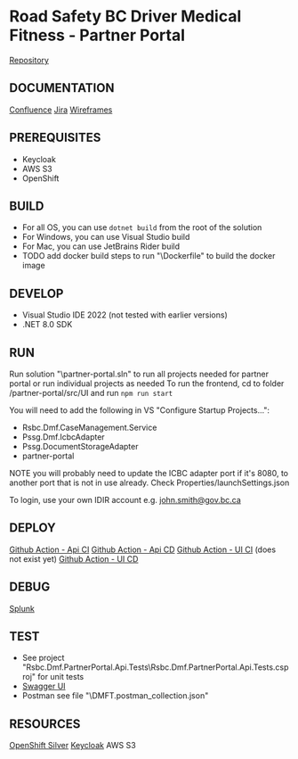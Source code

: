 # Road Safety BC Driver Medical Fitness - Partner Portal
[Repository](https://github.com/bcgov/rsbc-dmf/tree/main/partner-portal)

## DOCUMENTATION
[Confluence](https://jag.gov.bc.ca/wiki/display/DFTP/%5BProject+Base%5D+-+Partners+Portal)
[Jira](https://jag.gov.bc.ca/jirarsi/secure/RapidBoard.jspa?rapidView=2503&projectKey=DFTDP)
[Wireframes](https://dmft.number41media.com/)

## PREREQUISITES
- Keycloak
- AWS S3
- OpenShift

## BUILD
- For all OS, you can use `dotnet build` from the root of the solution
- For Windows, you can use Visual Studio build
- For Mac, you can use JetBrains Rider build
- TODO add docker build steps to run "\Dockerfile" to build the docker image

## DEVELOP
- Visual Studio IDE 2022 (not tested with earlier versions)
- .NET 8.0 SDK

## RUN
Run solution "\partner-portal.sln" to run all projects needed for partner portal or run individual projects as needed
To run the frontend, cd to folder /partner-portal/src/UI and run `npm run start`

You will need to add the following in VS "Configure Startup Projects...":
- Rsbc.Dmf.CaseManagement.Service
- Pssg.Dmf.IcbcAdapter
- Pssg.DocumentStorageAdapter
- partner-portal

NOTE you will probably need to update the ICBC adapter port if it's 8080, to another port that is not in use already. Check Properties/launchSettings.json

To login, use your own IDIR account e.g. john.smith@gov.bc.ca

## DEPLOY
[Github Action - Api CI](https://github.com/bcgov/rsbc-dmf/actions/workflows/ci-partner-portal-api.yml)
[Github Action - Api CD](https://github.com/bcgov/rsbc-dmf/actions/workflows/cd-partner-portal-api.yml)
[Github Action - UI CI](https://github.com/bcgov/rsbc-dmf/actions/workflows/ci-partner-portal-ui.yml) (does not exist yet)
[Github Action - UI CD](https://github.com/bcgov/rsbc-dmf/actions/workflows/cd-partner-portal-ui.yml)

## DEBUG
[Splunk](https://splunk.jag.gov.bc.ca/)

## TEST
- See project "Rsbc.Dmf.PartnerPortal.Api.Tests\Rsbc.Dmf.PartnerPortal.Api.Tests.csproj" for unit tests
- [Swagger UI](http://localhost:8080/swagger/index.html)
- Postman see file "\DMFT.postman_collection.json"

## RESOURCES
[OpenShift Silver](https://oauth-openshift.apps.silver.devops.gov.bc.ca/oauth/authorize?client_id=console&redirect_uri=https%3A%2F%2Fconsole.apps.silver.devops.gov.bc.ca%2Fauth%2Fcallback&response_type=code&scope=user%3Afull&state=bd57c0b6)
[Keycloak](https://test.healthprovideridentityportal.gov.bc.ca/)
AWS S3
